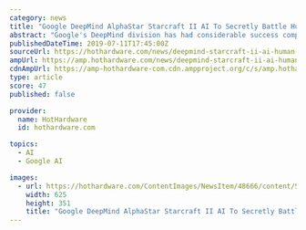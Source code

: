 ```yaml
---
category: news
title: "Google DeepMind AlphaStar Starcraft II AI To Secretly Battle Human Players In Public Ranked Matches"
abstract: "Google's DeepMind division has had considerable success competing against and crushing human competitors in Starcraft II. The DeepMind AlphaStar artificial intelligence (AI) trounced Grzegorz ..."
publishedDateTime: 2019-07-11T17:45:00Z
sourceUrl: https://hothardware.com/news/deepmind-starcraft-ii-ai-human-players-in-public-ranked-matches
ampUrl: https://amp.hothardware.com/news/deepmind-starcraft-ii-ai-human-players-in-public-ranked-matches
cdnAmpUrl: https://amp-hothardware-com.cdn.ampproject.org/c/s/amp.hothardware.com/news/deepmind-starcraft-ii-ai-human-players-in-public-ranked-matches
type: article
score: 47
published: false

provider:
  name: HotHardware
  id: hothardware.com

topics:
  - AI
  - Google AI

images:
  - url: https://hothardware.com/ContentImages/NewsItem/48666/content/StarCraft_2_AlphaStar.jpg
    width: 625
    height: 351
    title: "Google DeepMind AlphaStar Starcraft II AI To Secretly Battle Human Players In Public Ranked Matches"
---
```


